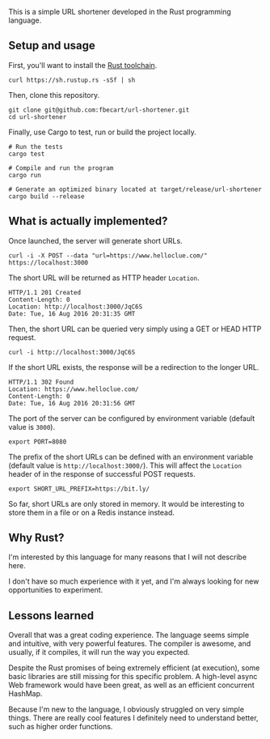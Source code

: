 This is a simple URL shortener developed in the Rust programming language.

## Setup and usage

First, you'll want to install the [Rust toolchain](https://www.rustup.rs/).

    curl https://sh.rustup.rs -sSf | sh

Then, clone this repository.

    git clone git@github.com:fbecart/url-shortener.git
    cd url-shortener

Finally, use Cargo to test, run or build the project locally.

    # Run the tests
    cargo test
    
    # Compile and run the program
    cargo run
    
    # Generate an optimized binary located at target/release/url-shortener
    cargo build --release

## What is actually implemented?

Once launched, the server will generate short URLs.

    curl -i -X POST --data "url=https://www.helloclue.com/" https://localhost:3000

The short URL will be returned as HTTP header `Location`.

    HTTP/1.1 201 Created
    Content-Length: 0
    Location: http://localhost:3000/JqC6S
    Date: Tue, 16 Aug 2016 20:31:35 GMT

Then, the short URL can be queried very simply using a GET or HEAD HTTP request.

    curl -i http://localhost:3000/JqC6S

If the short URL exists, the response will be a redirection to the longer URL.

    HTTP/1.1 302 Found
    Location: https://www.helloclue.com/
    Content-Length: 0
    Date: Tue, 16 Aug 2016 20:31:56 GMT

The port of the server can be configured by environment variable (default value is `3000`).

    export PORT=8080

The prefix of the short URLs can be defined with an environment variable (default value is `http://localhost:3000/`). This will affect the `Location` header of in the response of successful POST requests.

    export SHORT_URL_PREFIX=https://bit.ly/

So far, short URLs are only stored in memory. It would be interesting to store them in a file or on a Redis instance instead.

## Why Rust?

I'm interested by this language for many reasons that I will not describe here.

I don't have so much experience with it yet, and I'm always looking for new opportunities to experiment.

## Lessons learned

Overall that was a great coding experience. The language seems simple and intuitive, with very powerful features. The compiler is awesome, and usually, if it compiles, it will run the way you expected.

Despite the Rust promises of being extremely efficient (at execution), some basic libraries are still missing for this specific problem. A high-level async Web framework would have been great, as well as an efficient concurrent HashMap.

Because I'm new to the language, I obviously struggled on very simple things. There are really cool features I definitely need to understand better, such as higher order functions.